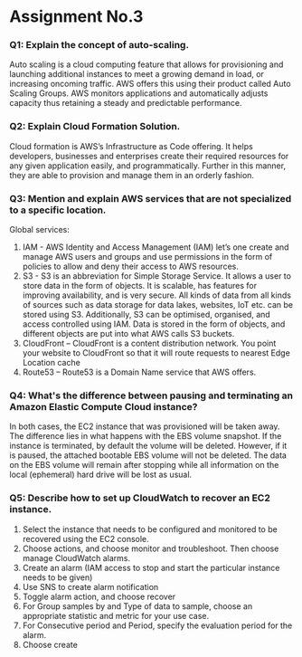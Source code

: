 # Assignment No.3

### Q1: Explain the concept of auto-scaling.
Auto scaling is a cloud computing feature that allows for provisioning and launching additional instances to meet a growing demand in load, or increasing oncoming traffic. AWS offers this using their product called Auto Scaling Groups. AWS monitors applications and automatically adjusts capacity thus retaining a steady and predictable performance. 

### Q2: Explain Cloud Formation Solution.
Cloud formation is AWS’s Infrastructure as Code offering. It helps developers, businesses and enterprises create their required resources for any given application easily, and programmatically. Further in this manner, they are able to provision and manage them in an orderly fashion. 

### Q3: Mention and explain AWS services that are not specialized to a specific location.
Global services:
1.	IAM - AWS Identity and Access Management (IAM) let’s one create and manage AWS users and groups and use permissions in the form of policies to allow and deny their access to AWS resources.
2.	S3 - S3 is an abbreviation for Simple Storage Service. It allows a user to store data in the form of objects. It is scalable, has features for improving availability, and is very secure. All kinds of data from all kinds of sources such as data storage for data lakes, websites, IoT etc. can be stored using S3. Additionally, S3 can be optimised, organised, and access controlled using IAM. Data is stored in the form of objects, and different objects are put into what AWS calls S3 buckets.
3.	CloudFront – CloudFront is a content distribution network. You point your website to CloudFront so that it will route requests to nearest Edge Location cache
4.	Route53 – Route53 is a Domain Name service that AWS offers. 

### Q4: What's the difference between pausing and terminating an Amazon Elastic Compute Cloud instance?
In both cases, the EC2 instance that was provisioned will be taken away. The difference lies in what happens with the EBS volume snapshot. If the instance is terminated, by default the volume will be deleted. However, if it is paused, the attached bootable EBS volume will not be deleted. The data on the EBS volume will remain after stopping while all information on the local (ephemeral) hard drive will be lost as usual.

### Q5: Describe how to set up CloudWatch to recover an EC2 instance.
1.	Select the instance that needs to be configured and monitored to be recovered using the EC2 console.
2.	Choose actions, and choose monitor and troubleshoot. Then choose manage CloudWatch alarms.
3.	Create an alarm (IAM access to stop and start the particular instance needs to be given)
4.	Use SNS to create alarm notification
5.	Toggle alarm action, and choose recover
6.	For Group samples by and Type of data to sample, choose an appropriate statistic and metric for your use case.
7.	For Consecutive period and Period, specify the evaluation period for the alarm.
8.	Choose create
